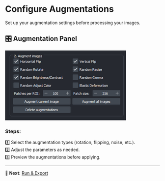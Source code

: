 # Configure Augmentations  

Set up your augmentation settings before processing your images.  

## 🎛️ Augmentation Panel  
![Augmentation Panel](images/augment_panel.png)  

### Steps:  
1️⃣ Select the augmentation types (rotation, flipping, noise, etc.).  
2️⃣ Adjust the parameters as needed.  
3️⃣ Preview the augmentations before applying.  

---

🔄 **Next:** [Run & Export](run_and_export.md)  

